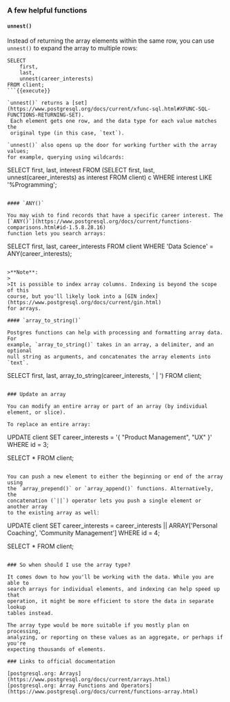 ### A few helpful functions

#### `unnest()`

Instead of returning the array elements within the same row, you can use 
`unnest()` to expand the array to multiple rows:

```
SELECT 
    first,
    last,
    unnest(career_interests)
FROM client;
```{{execute}}

`unnest()` returns a [set](https://www.postgresql.org/docs/current/xfunc-sql.html#XFUNC-SQL-FUNCTIONS-RETURNING-SET).
 Each element gets one row, and the data type for each value matches the 
 original type (in this case, `text`).

`unnest()` also opens up the door for working further with the array values; 
for example, querying using wildcards:

```
SELECT first, last, interest 
FROM (SELECT    first, 
                last, 
                unnest(career_interests) as interest
    FROM client) c 
WHERE interest LIKE '%Programming';
```{{execute}}

#### `ANY()`

You may wish to find records that have a specific career interest. The 
[`ANY()`](https://www.postgresql.org/docs/current/functions-comparisons.html#id-1.5.8.28.16) 
function lets you search arrays:

```
SELECT 
    first,
    last,
    career_interests
FROM client
WHERE 'Data Science' = ANY(career_interests);
```{{execute}}

>**Note**:
>
>It is possible to index array columns. Indexing is beyond the scope of this 
course, but you'll likely look into a [GIN index](https://www.postgresql.org/docs/current/gin.html) 
for arrays.

#### `array_to_string()`

Postgres functions can help with processing and formatting array data. For 
example, `array_to_string()` takes in an array, a delimiter, and an optional 
null string as arguments, and concatenates the array elements into `text`.

```
SELECT
    first,
    last,
    array_to_string(career_interests, ' | ') 
FROM client;
```{{execute}}

### Update an array

You can modify an entire array or part of an array (by individual element, or slice).

To replace an entire array:

```
UPDATE client
SET career_interests = '{ "Product Management", "UX" }'
WHERE id = 3;

SELECT * FROM client;
```{{execute}}

You can push a new element to either the beginning or end of the array using 
the `array_prepend()` or `array_append()` functions. Alternatively, the 
concatenation (`||`) operator lets you push a single element or another array 
to the existing array as well:

```
UPDATE client
SET career_interests = career_interests || ARRAY['Personal Coaching', 'Community Management']
WHERE id = 4;

SELECT * FROM client;
```{{execute}}

### So when should I use the array type?

It comes down to how you'll be working with the data. While you are able to 
search arrays for individual elements, and indexing can help speed up that 
operation, it might be more efficient to store the data in separate lookup 
tables instead.

The array type would be more suitable if you mostly plan on processing, 
analyzing, or reporting on these values as an aggregate, or perhaps if you're 
expecting thousands of elements.

### Links to official documentation

[postgresql.org: Arrays](https://www.postgresql.org/docs/current/arrays.html)  
[postgresql.org: Array Functions and Operators](https://www.postgresql.org/docs/current/functions-array.html)
